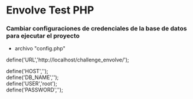 
<h1>Envolve Test PHP </h1>

<h3>Cambiar configuraciones de credenciales de la base de datos para ejecutar el proyecto</h3>

* archivo "config.php"

define('URL','http://localhost/challenge_envolve/');

define('HOST','');<br>
define('DB_NAME','');<br>
define('USER','root');<br>
define('PASSWORD','');<br>
